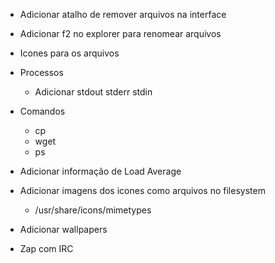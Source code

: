 - Adicionar atalho de remover arquivos na interface
- Adicionar f2 no explorer para renomear arquivos
- Icones para os arquivos

- Processos
  - Adicionar stdout stderr stdin

- Comandos
  - cp
  - wget
  - ps
- Adicionar informação de Load Average
- Adicionar imagens dos icones como arquivos no filesystem
  - /usr/share/icons/mimetypes
- Adicionar wallpapers
- Zap com IRC
